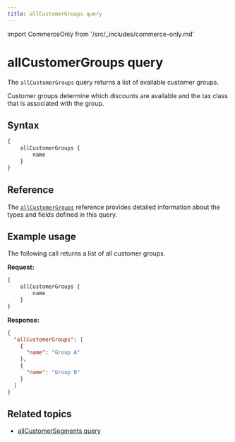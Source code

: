 ```yaml
---
title: allCustomerGroups query
---
```


import CommerceOnly from '/src/_includes/commerce-only.md'

<CommerceOnly />

# allCustomerGroups query

The `allCustomerGroups` query returns a list of available customer groups.

Customer groups determine which discounts are available and the tax class that is associated with the group.

## Syntax

```graphql
{
    allCustomerGroups {
        name
    }
}
```

## Reference

The [`allCustomerGroups`](https://developer.adobe.com/commerce/webapi/graphql-api/index.html#query-allCustomerGroups) reference provides detailed information about the types and fields defined in this query.

## Example usage

The following call returns a list of all customer groups.

**Request:**

```graphql
{
    allCustomerGroups {
        name
    }
}
```

**Response:**

```json
{
  "allCustomerGroups": [
    {
      "name": "Group A"
    },
    {
      "name": "Group B"
    }
  ]
}
```

## Related topics

*  [allCustomerSegments query](all-segments.md)
